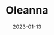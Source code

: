 ---
title: Oleanna
date: 2023-01-13
closing_date: 2023-01-29
layout: productions
featured_image: 2023_Oleana.jpeg
featured_image_caption: Poster of 2023 production of Oleanna
featured_image_attr: Limelight Theatre
playbill:
Genres:
- Play
- Drama
Theatre: Limelight Theatre
Venue: Koger-Gamache Studio Theatre
showtimes:
- 2023-01-12 19:30:00
- 2023-01-13 19:30:00
- 2023-01-14 19:30:00
- 2023-01-15 14:00:00
- 2023-01-18 19:30:00
- 2023-01-19 19:30:00
- 2023-01-20 19:30:00
- 2023-01-21 19:30:00
- 2023-01-22 14:00:00
- 2023-01-25 19:30:00
- 2023-01-26 19:30:00
- 2023-01-27 19:30:00
- 2023-01-28 19:30:00
- 2023-01-29 14:00:00
cast:
- John: Cameron Hodges
- Carol: Mary Schubert
crew:
- Director: David Buchman
- Stage Manager: Arianna Rodriguez
- Production Manager: Austin Kelley
- Scenic Designer: Dom Grasso
- Lighting Designer: Saraevelyn Bergin
- Costume Designer: Bethany Paolini
- Properties: Jennifer Farrow
- Scenic Charge Artist: Nancy Grasso
- Sound Designer: Bradley Cooper
- Board Operator: Desiree Bracewell
orchestra:
external_links:
---